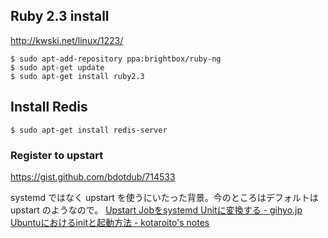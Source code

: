 ## Ruby 2.3 install

http://kwski.net/linux/1223/

```
$ sudo apt-add-repository ppa:brightbox/ruby-ng
$ sudo apt-get update
$ sudo apt-get install ruby2.3
```

## Install Redis

```
$ sudo apt-get install redis-server
```

### Register to upstart

https://gist.github.com/bdotdub/714533

systemd ではなく upstart を使うにいたった背景。今のところはデフォルトは upstart のようなので。
[Upstart Jobをsystemd Unitに変換する - gihyo.jp](http://gihyo.jp/admin/serial/01/ubuntu-recipe/0358)
[Ubuntuにおけるinitと起動方法 - kotaroito's notes](http://kotaroito.hatenablog.com/entry/2015/06/20/100240)
